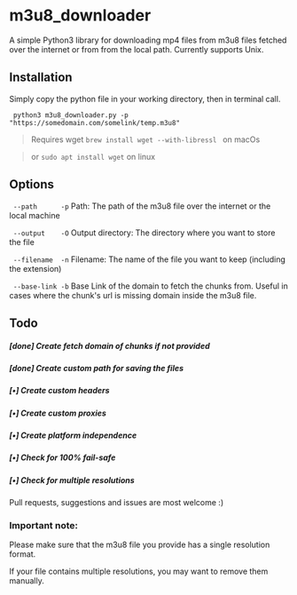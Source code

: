 # m3u8_downloader

A simple Python3 library for downloading mp4 files from m3u8 files fetched over the internet or from from the local path.
Currently supports Unix.

## Installation

Simply copy the python file in your working directory, then in terminal call.

``` python3 m3u8_downloader.py -p "https://somedomain.com/somelink/temp.m3u8"```

> Requires wget  ``` brew install wget --with-libressl  ```  on macOs

> or ``` sudo apt install wget ``` on linux

## Options

``` --path      -p```  Path: The path of the m3u8 file over the internet or the local machine

``` --output    -O```  Output directory: The directory where you want to store the file

``` --filename  -n```  Filename: The name of the file you want to keep (including the extension)

``` --base-link -b```  Base Link of the domain to fetch the chunks from. Useful in cases where the chunk's url is missing domain inside the m3u8 file.



## Todo 
##### [done] Create fetch domain of chunks if not provided
##### [done] Create custom path for saving the files
##### [•] Create custom headers
##### [•] Create custom proxies
##### [•] Create platform independence
##### [•] Check for 100% fail-safe
##### [•] Check for multiple resolutions

Pull requests, suggestions and issues are most welcome :)


### Important note: 
Please make sure that the m3u8 file you provide has a single resolution format.

If your file contains multiple resolutions, you may want to remove them manually. 
